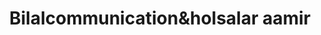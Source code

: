 ---
title: "Bilalcommunication&holsalar aamir"
url: /karachi/bilalcommunicationandholsalar-aamir/
shop: shop
---